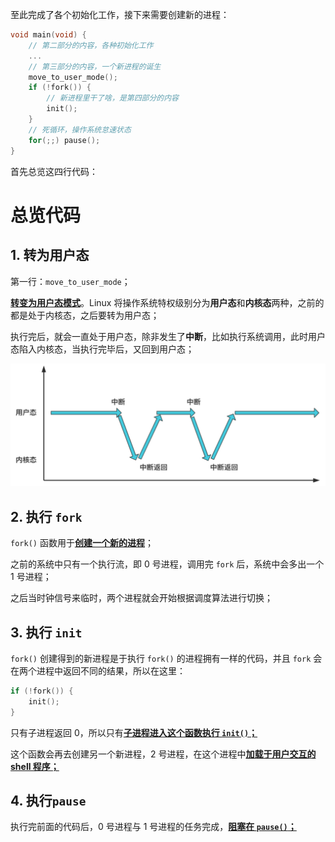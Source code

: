 至此完成了各个初始化工作，接下来需要创建新的进程：

````c
void main(void) {
    // 第二部分的内容，各种初始化工作
    ...
    // 第三部分的内容，一个新进程的诞生
    move_to_user_mode();
    if (!fork()) {
        // 新进程里干了啥，是第四部分的内容
        init();
    }
    // 死循环，操作系统怠速状态
    for(;;) pause();
}
````

首先总览这四行代码：

# 总览代码

## 1. 转为用户态

第一行：`move_to_user_mode`；

<u>**转变为用户态模式**</u>。Linux 将操作系统特权级别分为**用户态**和**内核态**两种，之前的都是处于内核态，之后要转为用户态；

执行完后，就会一直处于用户态，除非发生了**中断**，比如执行系统调用，此时用户态陷入内核态，当执行完毕后，又回到用户态；

![640](22-创建新进程总览.assets/640.png)

## 2. 执行 `fork`

`fork()` 函数用于<u>**创建一个新的进程**</u>；

之前的系统中只有一个执行流，即 0 号进程，调用完 `fork` 后，系统中会多出一个 1 号进程；

之后当时钟信号来临时，两个进程就会开始根据调度算法进行切换；

## 3. 执行 `init`

`fork()` 创建得到的新进程是于执行 `fork()` 的进程拥有一样的代码，并且 `fork` 会在两个进程中返回不同的结果，所以在这里：

````c
if (!fork()) {
    init();
}
````

只有子进程返回 0，所以只有<u>**子进程进入这个函数执行 `init()`；**</u>

这个函数会再去创建另一个新进程，2 号进程，在这个进程中<u>**加载于用户交互的 shell 程序；**</u>

## 4. 执行`pause`

执行完前面的代码后，0 号进程与 1 号进程的任务完成，<u>**阻塞在 `pause()`；**</u>



